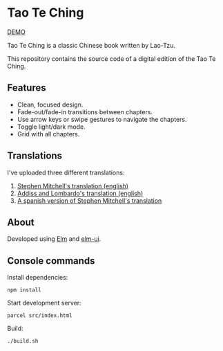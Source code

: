 # Tao Te Ching

[DEMO](https://mauroc8.github.io/tao-te-ching/)

Tao Te Ching is a classic Chinese book written by Lao-Tzu.

This repository contains the source code of a digital edition of the Tao Te Ching.

## Features

- Clean, focused design.
- Fade-out/fade-in transitions between chapters.
- Use arrow keys or swipe gestures to navigate the chapters.
- Toggle light/dark mode.
- Grid with all chapters.

## Translations

I've uploaded three different translations:

1. [Stephen Mitchell's translation (english)](https://mauroc8.github.io/tao-te-ching/)
2. [Addiss and Lombardo's translation (english)](https://mauroc8.github.io/tao-te-ching/addiss-lombardo/)
3. [A spanish version of Stephen Mitchell's translation](https://mauroc8.github.io/tao-te-ching/es/)

## About

Developed using [Elm](https://elm-lang.org/) and [elm-ui](https://package.elm-lang.org/packages/mdgriffith/elm-ui/latest/).

## Console commands

Install dependencies:

    npm install

Start development server:

    parcel src/index.html

Build:

    ./build.sh
